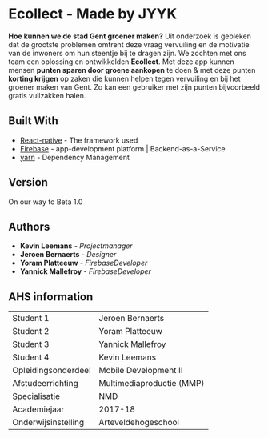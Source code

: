 # Ecollect - Made by JYYK

**Hoe kunnen we de stad Gent groener maken?** Uit onderzoek is gebleken dat de grootste problemen omtrent deze vraag vervuiling en de motivatie van de inwoners om hun steentje bij te dragen zijn. We zochten met ons team een oplossing en ontwikkelden **Ecollect**. Met deze app kunnen mensen **punten sparen door groene aankopen** te doen & met deze punten **korting krijgen** op zaken die kunnen helpen tegen vervuiling en bij het groener maken van Gent. Zo kan een gebruiker met zijn punten bijvoorbeeld gratis vuilzakken halen.

## Built With

* [React-native](https://facebook.github.io/react-native/) - The framework used
* [Firebase](https://firebase.google.com) - app-development platform | Backend-as-a-Service
* [yarn](https://yarnpkg.com/lang/en/) - Dependency Management

## Version

On our way to Beta 1.0

## Authors

* **Kevin Leemans** - *Projectmanager* 
* **Jeroen Bernaerts** - *Designer* 
* **Yoram Platteeuw** - *FirebaseDeveloper* 
* **Yannick Mallefroy** - *FirebaseDeveloper* 

## AHS information

|                     |                                |
| ------------------  | ------------------------------ |
| Student 1           | Jeroen Bernaerts               |
| Student 2           | Yoram Platteeuw                |
| Student 3           | Yannick Mallefroy              |
| Student 4           | Kevin Leemans                  |
| Opleidingsonderdeel | Mobile Development II          |
| Afstudeerrichting   | Multimediaproductie (MMP)      |
| Specialisatie       | NMD                            |
| Academiejaar        | 2017-18                        |
| Onderwijsinstelling | Arteveldehogeschool            |  

